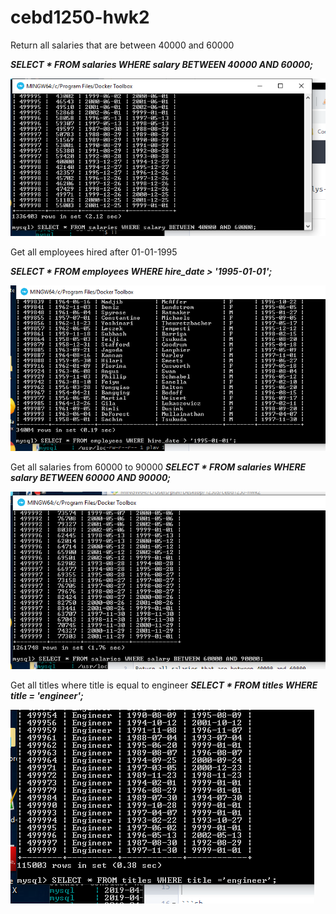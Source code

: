# cebd1250-hwk2

Return all salaries that are between 40000 and 60000

***SELECT * FROM salaries WHERE salary BETWEEN 40000 AND 60000;***


![Alt text](./query1.PNG?raw=true "query1")

Get all employees hired after 01-01-1995

***SELECT * FROM employees WHERE hire_date > '1995-01-01';***

![Alt text](./query2.PNG?raw=true "query2")


Get all salaries from 60000 to 90000
***SELECT * FROM salaries WHERE salary BETWEEN 60000 AND 90000;***

![Alt text](./query3.PNG?raw=true "query3")

Get all titles where title is equal to engineer
***SELECT * FROM titles WHERE title = 'engineer';***

![Alt text](./query4.PNG?raw=true "query4")

